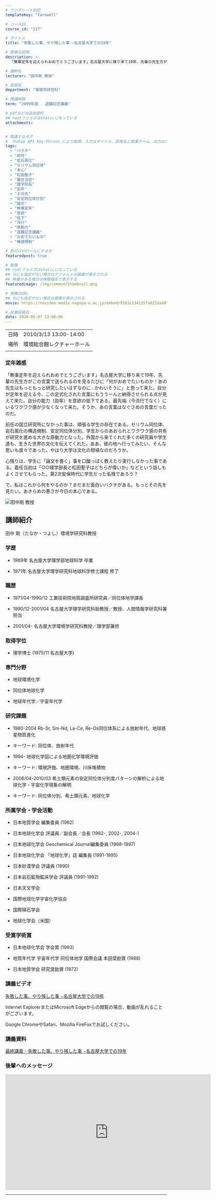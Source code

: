 ```yaml
---
# テンプレート指定
templateKey: "farewell"

# コースID
course_id: "217"

# タイトル
title: "失敗した事、やり残した事-−名古屋大学での19年"

# 簡単な説明
description: >-
  「無事定年を迎えられおめでとうございます」名古屋大学に移り来て19年、先輩の先生方がこの言葉で送られるのを見るたびに「何がおめでたいものか！あの先生はもっともっと研究したいはずなのに…かわいそうに」と思って来た。自分が定年を迎える今、この定式化された言葉にもううーんと納得させられる点が見えて来た。自分の能力（効率）を意欲の低下である。最先端（今流行でなく）にいるワクワク感が少なくなって来た。そ ....

# 講師名
lecturer: "田中剛 教授"

# 部局名
department: "環境学研究科"

# 開講時限
term: "2009年度	退職記念講義"

# pdfなどの追加資料
## rootフォルダはstaticになっている
attachments:


# 関連するタグ
# （Yahoo API Key-Phrase により取得。入力はタイトル、部局名と授業ホーム、出力はキーフレーズ（tags））
tags:
  - "バクチ"
  - "前任"
  - "岩石風化"
  - "セリウム同位体"
  - "本心"
  - "松田聖子"
  - "着任当初"
  - "理学部長"
  - "定年"
  - "その先"
  - "安定同位体分別"
  - "論文"
  - "無事定年"
  - "意欲"
  - "低下"
  - "流行"
  - "原動力"
  - "退職記念講義"
  - "おめでたいもの"
  - "構造規制"

# 色付けのロールにするか
featuredpost: true

# 画像
## rootフォルダはstaticになっている
## なにも指定がない場合はデフォルトの画像が表示される
## 映像がある場合は映像優先で表示する
featuredimage: /img/common/thumbnail.png

# 映像のURL
## なにも指定がない場合は画像が表示される
movie: https://nuvideo.media.nagoya-u.ac.jp/embed/9183c134125fa821daa8f061e1a85cde31c0122c

# 記事投稿日
date: 2020-05-07 23:08:06
---
```


|   |   |
|---|---|
| 日時 | 2010/3/13  13:00-14:00 |
| 場所 | 環境総合館レクチャーホール |
|   |   |


### 定年雑感 

「無事定年を迎えられおめでとうございます」名古屋大学に移り来て19年、先輩の先生方がこの言葉で送られるのを見るたびに「何がおめでたいものか！あの先生はもっともっと研究したいはずなのに…かわいそうに」と思って来た。自分が定年を迎える今、この定式化された言葉にもううーんと納得させられる点が見えて来た。自分の能力（効率）を意欲の低下である。最先端（今流行でなく）にいるワクワク感が少なくなって来た。そうか、あの言葉はなぐさめの言葉だったのだ。 

前任の国立研究所になかった事は、頑張る学生の存在である。セリウム同位体、岩石風化の構造規制、安定同位体分別、学生からのあおられとワクワク感の共有が研究を進める大きな原動力となった。外国から来てくれた多くの研究員や学生達も、生きた世界の文化を伝えてくれた。ああ、彼の地へ行ってみたい、そんな思いも度々であった。やはり大学は文化の坩堝なのだろうか。 

心残りは、学生に「論文を書く」事を口酸っぱく教えたり実行しなかった事である。着任当初は「○○理学部長と松田聖子はどちらが偉いか」などという話しもよくさせてもらった。第2次安保時代に学生だった名残であろう？ 

で、私はこれから何をやるのか？まだまだ面白いバクチがある。もっとその先を見たい。あきらめの悪さが今日の本心である。


![田中剛 教授](https://ocw.nagoya-u.jp/files/217/s_tanaka2.jpg) 

## 講師紹介

田中 剛（たなか・つよし）環境学研究科教授

### 学歴

* 1969年 名古屋大学理学部地球科学 卒業

* 1971年 名古屋大学理学研究科地球科学修士課程 修了

### 職歴

* 1971/04-1990/12 工業技術院地質調査所研究員／同位体地学課長

* 1990/12-2001/04 名古屋大学理学研究科助教授／教授、人間情報学研究科兼担当

* 2001/04- 名古屋大学環境学研究科教授／理学部兼担

### 取得学位

* 理学博士 (1975/11 名古屋大学)

### 専門分野

* 地球環境化学

* 同位体地球化学

* 地球年代学／宇宙年代学

### 研究課題

* 1980-2004 Rb-Sr, Sm-Nd, La-Ce, Re-Os同位体系による放射年代、地球惑星物質進化

- キーワード: 同位体、放射年代

* 1994- 地球化学図による地圏化学環境評価

- キーワード: 環境評価、地圏環境、川床堆積物

* 2006/04-2010/03 希土類元素の安定同位体分別度パターンの解析による地球化学・宇宙化学現象の解明

- キーワード: 同位体分別、希土類元素、地球化学

### 所属学会・学会活動

* 日本地質学会 編集委員 (1982)

* 日本地球化学会 評議員／副会長／会長 (1982-, 2002-, 2004-)

* 日本地球化学会 Geochemical Journal編集委員 (1988-1997)

* 日本地球化学会 「地球化学」誌 編集長 (1991-1995)

* 日本砂漠学会 評議員 (1990)

* 日本岩石鉱物鉱床学会 評議員 (1991-1992)

* 日本天文学会

* 国際地球化学宇宙化学協会

* 国際隕石学会

* 地球化学会（米国）

### 受賞学術賞

* 日本地球化学会 学会賞 (1993)

* 地質年代学 宇宙年代学 同位体地学 国際会議 本田奨励賞 (1986)

* 日本地質学会 研究奨励賞 (1972)


### 講義ビデオ

[失敗した事、やり残した事 −名古屋大学での19年](https://nuvideo.media.nagoya-u.ac.jp/embed/60ff4f624e5107b752cef8f09c831b78a90f4272)



Internet ExplorerまたはMicrosoft Edgeからの閲覧の場合、動画が乱れることがございます。


Google ChromeやSafari、Mozilla FireFoxでお試しください。

### 講義資料

[最終講義 - 失敗した事、やり残した事 −名古屋大学での19年](https://ocw.nagoya-u.jp/files/217/H22.3_Tanaka_Go.pdf) 

### 後輩へのメッセージ

<iframe src="https://nuvideo.media.nagoya-u.ac.jp/embed/60ff4f624e5107b752cef8f09c831b78a90f4272" width="640" height="360" frameborder="0" allowfullscreen></iframe>


-----